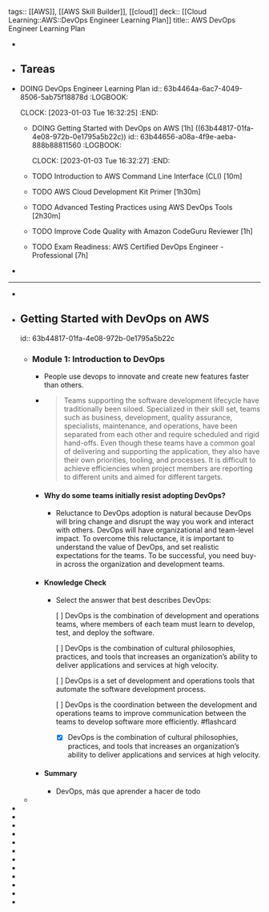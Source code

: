tags:: [[AWS]], [[AWS Skill Builder]], [[cloud]]
deck:: [[Cloud Learning::AWS::DevOps Engineer Learning Plan]]
title:: AWS DevOps Engineer Learning Plan

-
- ## Tareas
- DOING DevOps Engineer Learning Plan
  id:: 63b4464a-6ac7-4049-8506-5ab75f18878d
  :LOGBOOK:
  
  CLOCK: [2023-01-03 Tue 16:32:25]
  :END:
	- DOING Getting Started with DevOps on AWS [1h] ((63b44817-01fa-4e08-972b-0e1795a5b22c))
	  id:: 63b44656-a08a-4f9e-aeba-888b88811560
	  :LOGBOOK:
	  
	  CLOCK: [2023-01-03 Tue 16:32:27]
	  :END:
	- TODO Introduction to AWS Command Line Interface (CLI) [10m]
	- TODO AWS Cloud Development Kit Primer [1h30m]
	- TODO Advanced Testing Practices using AWS DevOps Tools [2h30m]
	- TODO Improve Code Quality with Amazon CodeGuru Reviewer [1h]
	- TODO Exam Readiness: AWS Certified DevOps Engineer - Professional [7h]
-
- ---
-
- ## Getting Started with DevOps on AWS
  id:: 63b44817-01fa-4e08-972b-0e1795a5b22c
	- ### Module 1: Introduction to DevOps
		- People use devops to innovate and create new features faster than others.
		- > Teams supporting the software development lifecycle have traditionally been siloed. Specialized in their skill set, teams such as business, development, quality assurance, specialists, maintenance, and operations, have been separated from each other and require scheduled and rigid hand-offs. Even though these teams have a common goal of delivering and supporting the application, they also have their own priorities, tooling, and processes. It is difficult to achieve efficiencies when project members are reporting to different units and aimed for different targets.
		- #### Why do some teams initially resist adopting DevOps?
			- Reluctance to DevOps adoption is natural because DevOps will bring change and disrupt the way you work and interact with others. DevOps will have organizational and team-level impact. To overcome this reluctance, it is important to understand the value of DevOps, and set realistic expectations for the teams. To be successful, you need buy-in across the organization and development teams.
		- #### Knowledge Check
			- Select the answer that best describes DevOps:
			  
			  [ ] DevOps is the combination of development and operations teams, where members
			  of each team must learn to develop, test, and deploy the software.
			  
			  [ ] DevOps is the combination of cultural philosophies, practices, and tools that 
			  increases an organization’s ability to deliver applications and services
			   at high velocity.
			  
			  [ ] DevOps is a set of development and operations tools that automate the software development process.
			  
			  [ ] DevOps is the coordination between the development and operations teams to 
			  improve communication between the teams to develop software more 
			  efficiently. #flashcard
				- [x] DevOps is the combination of cultural philosophies, practices, and tools that 
				  increases an organization’s ability to deliver applications and services
				   at high velocity.
		- #### Summary
			- DevOps, más que aprender a hacer de todo
	-
-
-
-
-
-
-
-
-
-
-
-
-